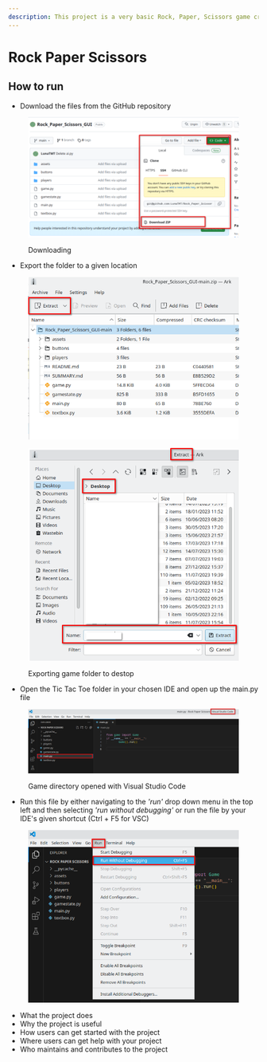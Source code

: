 ```yaml
---
description: This project is a very basic Rock, Paper, Scissors game created with Pygame
---
```


# Rock Paper Scissors

## How to run

* Download the files from the GitHub repository

<figure><img src=".gitbook/assets/rock_paper_scissors.png" alt=""><figcaption><p>Downloading</p></figcaption></figure>

* Export the folder to a given location&#x20;

<figure><img src=".gitbook/assets/extract.png" alt=""><figcaption></figcaption></figure>

<figure><img src=".gitbook/assets/extract_2.png" alt=""><figcaption><p>Exporting game folder to destop</p></figcaption></figure>

* Open the Tic Tac Toe folder in your chosen IDE and open up the main.py file

<figure><img src=".gitbook/assets/run.png" alt=""><figcaption><p>Game directory opened with Visual Studio Code</p></figcaption></figure>

* Run this file by either navigating to the _'run'_ drop down menu in the top left and then selecting _'run without debugging'_ or run the file by your IDE's given shortcut (Ctrl + F5 for VSC)

<figure><img src=".gitbook/assets/run2.png" alt=""><figcaption></figcaption></figure>



* What the project does
* Why the project is useful
* How users can get started with the project
* Where users can get help with your project
* Who maintains and contributes to the project
